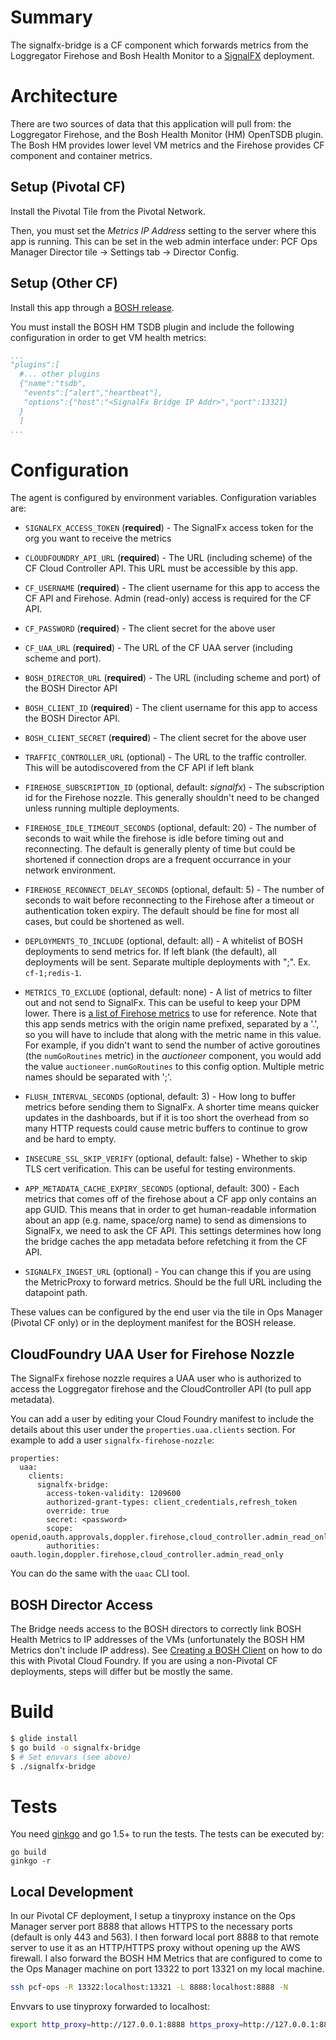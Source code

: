 # Summary
The signalfx-bridge is a CF component which forwards metrics from the Loggregator Firehose and Bosh Health Monitor to a [SignalFX](https://www.signalfx.com) deployment.

# Architecture

There are two sources of data that this application will pull from: the
Loggregator Firehose, and the Bosh Health Monitor (HM) OpenTSDB plugin.  The
Bosh HM provides lower level VM metrics and the Firehose provides CF component and
container metrics.

## Setup (Pivotal CF)
Install the Pivotal Tile from the Pivotal Network.

Then, you must set the *Metrics IP Address* setting to the server where this app is
running.  This can be set in the web admin interface under: PCF Ops Manager
Director tile -> Settings tab -> Director Config.

## Setup (Other CF)
Install this app through a [BOSH release]().

You must install the BOSH HM TSDB plugin and include the following
configuration in order to get VM health metrics:

```yaml
...
"plugins":[
  #... other plugins
  {"name":"tsdb",
   "events":["alert","heartbeat"],
   "options":{"host":"<SignalFx Bridge IP Addr>","port":13321}
  }
  ]
...
```

# Configuration
The agent is configured by environment variables.  Configuration variables are:

 - `SIGNALFX_ACCESS_TOKEN` (**required**) - The SignalFx access token for the org
	 you want to receive the metrics

 - `CLOUDFOUNDRY_API_URL` (**required**) - The URL (including scheme) of the CF
	 Cloud Controller API.  This URL must be accessible by this app.

 - `CF_USERNAME` (**required**) - The client username for this app to access
	 the CF API and Firehose.  Admin (read-only) access is required for the CF
	 API.

 - `CF_PASSWORD` (**required**) - The client secret for the above user

 - `CF_UAA_URL` (**required**) - The URL of the CF UAA server (including scheme and
	 port).

 - `BOSH_DIRECTOR_URL` (**required**) - The URL (including scheme and port) of
	 the BOSH Director API

 - `BOSH_CLIENT_ID` (**required**) - The client username for this app to access
	 the BOSH Director API.

 - `BOSH_CLIENT_SECRET` (**required**) - The client secret for the above user

 - `TRAFFIC_CONTROLLER_URL` (optional) - The URL to the traffic controller.
	 This will be autodiscovered from the CF API if left blank

 - `FIREHOSE_SUBSCRIPTION_ID` (optional, default: *signalfx*) - The subscription id for
	 the Firehose nozzle.  This generally shouldn't need to be changed unless
	 running multiple deployments.

 - `FIREHOSE_IDLE_TIMEOUT_SECONDS` (optional, default: 20) - The number of
	 seconds to wait while the firehose is idle before timing out and
	 reconnecting.  The default is generally plenty of time but could be
	 shortened if connection drops are a frequent occurrance in your network
	 environment.

 - `FIREHOSE_RECONNECT_DELAY_SECONDS` (optional, default: 5) - The number of
	 seconds to wait before reconnecting to the Firehose after a timeout or
	 authentication token expiry.  The default should be fine for most all
	 cases, but could be shortened as well.

 - `DEPLOYMENTS_TO_INCLUDE` (optional, default: all) - A whitelist of BOSH
	 deployments to send metrics for.  If left blank (the default), all
	 deployments will be sent.  Separate multiple deployments with ";". Ex.
	 `cf-1;redis-1`.

 - `METRICS_TO_EXCLUDE` (optional, default: none) - A list of metrics to filter
	 out and not send to SignalFx.  This can be useful to keep your DPM lower.
	 There is [a list of Firehose
	 metrics](https://docs.cloudfoundry.org/running/all_metrics.html) to use
	 for reference.  Note that this app sends metrics with the origin name
	 prefixed, separated by a '.', so you will have to include that along with
	 the metric name in this value.  For example, if you didn't want to send
	 the number of active goroutines (the `numGoRoutines` metric) in the
	 *auctioneer* component, you would add the value `auctioneer.numGoRoutines`
	 to this config option.  Multiple metric names should be separated with
	 ';'.

 - `FLUSH_INTERVAL_SECONDS` (optional, default: 3) - How long to buffer metrics
	 before sending them to SignalFx.  A shorter time means quicker updates in
	 the dashboards, but if it is too short the overhead from so many HTTP
	 requests could cause metric buffers to continue to grow and be hard to
	 empty.

 - `INSECURE_SSL_SKIP_VERIFY` (optional, default: false) - Whether to skip TLS
	 cert verification.  This can be useful for testing environments.

 - `APP_METADATA_CACHE_EXPIRY_SECONDS` (optional, default: 300) - Each metrics
	 that comes off of the firehose about a CF app only contains an app GUID.
	 This means that in order to get human-readable information about an app
	 (e.g. name, space/org name) to send as dimensions to SignalFx, we need to
	 ask the CF API.  This settings determines how long the bridge caches the
	 app metadata before refetching it from the CF API.

 - `SIGNALFX_INGEST_URL` (optional) - You can change this if you are using the
	 MetricProxy to forward metrics.  Should be the full URL including the
	 datapoint path.


These values can be configured by the end user via the tile in Ops Manager
(Pivotal CF only) or in the deployment manifest for the BOSH release.

## CloudFoundry UAA User for Firehose Nozzle

The SignalFx firehose nozzle requires a UAA user who is authorized to access
the Loggregator firehose and the CloudController API (to pull app metadata).

You can add a user by editing your Cloud Foundry manifest to include the details
about this user under the `properties.uaa.clients` section. For example to add
a user `signalfx-firehose-nozzle`:

```
properties:
  uaa:
    clients:
      signalfx-bridge:
        access-token-validity: 1209600
        authorized-grant-types: client_credentials,refresh_token
        override: true
        secret: <password>
        scope: openid,oauth.approvals,doppler.firehose,cloud_controller.admin_read_only
        authorities: oauth.login,doppler.firehose,cloud_controller.admin_read_only
```

You can do the same with the `uaac` CLI tool.

## BOSH Director Access
The Bridge needs access to the BOSH directors to correctly link BOSH Health
Metrics to IP addresses of the VMs (unfortunately the BOSH HM Metrics don't
include IP address).  See [Creating a BOSH
Client](https://docs.pivotal.io/pivotalcf/1-10/customizing/opsmanager-create-bosh-client.html)
on how to do this with Pivotal Cloud Foundry.  If you are using a non-Pivotal
CF deployments, steps will differ but be mostly the same.

# Build

```sh
$ glide install
$ go build -o signalfx-bridge
$ # Set envvars (see above)
$ ./signalfx-bridge
```

# Tests

You need [ginkgo](http://onsi.github.io/ginkgo/) and go 1.5+ to run the tests. The tests can be executed by:
```
go build
ginkgo -r

```

## Local Development
In our Pivotal CF deployment, I setup a tinyproxy instance on the Ops Manager
server port 8888 that allows HTTPS to the necessary ports (default is only 443 and 563).
I then forward local port 8888 to that remote server to use it as an HTTP/HTTPS
proxy without opening up the AWS firewall.  I also forward the BOSH HM Metrics that
are configured to come to the Ops Manager machine on port 13322 to port 13321
on my local machine.

```sh
ssh pcf-ops -R 13322:localhost:13321 -L 8888:localhost:8888 -N
```

Envvars to use tinyproxy forwarded to localhost:
```sh
export http_proxy=http://127.0.0.1:8888 https_proxy=http://127.0.0.1:8888
```
